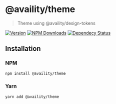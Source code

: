 # @availity/theme

> Theme using @availity/design-tokens

[![Version](https://img.shields.io/npm/v/@availity/theme.svg?style=for-the-badge)](https://www.npmjs.com/package/@availity/theme)
[![NPM Downloads](https://img.shields.io/npm/dt/@availity/theme.svg?style=for-the-badge)](https://www.npmjs.com/package/@availity/theme)
[![Dependecy Status](https://img.shields.io/librariesio/release/npm/@availity/theme?style=for-the-badge)](https://github.com/Availity/element/blob/master/packages/theme/package.json)

## Installation

### NPM

```bash
npm install @availity/theme
```

### Yarn

```bash
yarn add @availity/theme
```
